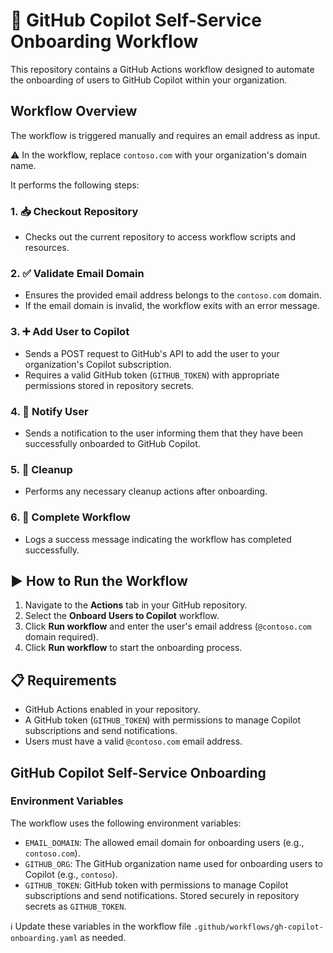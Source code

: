 # 🚀 GitHub Copilot Self-Service Onboarding Workflow

This repository contains a GitHub Actions workflow designed to automate the onboarding of users to GitHub Copilot within your organization.

## Workflow Overview

The workflow is triggered manually and requires an email address as input. 

⚠️ In the workflow, replace `contoso.com` with your organization's domain name.

It performs the following steps:

### 1. 📥 Checkout Repository
- Checks out the current repository to access workflow scripts and resources.

### 2. ✅ Validate Email Domain
- Ensures the provided email address belongs to the `contoso.com` domain.
- If the email domain is invalid, the workflow exits with an error message.

### 3. ➕ Add User to Copilot
- Sends a POST request to GitHub's API to add the user to your organization's Copilot subscription.
- Requires a valid GitHub token (`GITHUB_TOKEN`) with appropriate permissions stored in repository secrets.

### 4. 📧 Notify User
- Sends a notification to the user informing them that they have been successfully onboarded to GitHub Copilot.

### 5. 🧹 Cleanup
- Performs any necessary cleanup actions after onboarding.

### 6. 🎉 Complete Workflow
- Logs a success message indicating the workflow has completed successfully.

## ▶️ How to Run the Workflow

1. Navigate to the **Actions** tab in your GitHub repository.
2. Select the **Onboard Users to Copilot** workflow.
3. Click **Run workflow** and enter the user's email address (`@contoso.com` domain required).
4. Click **Run workflow** to start the onboarding process.

## 📋 Requirements

- GitHub Actions enabled in your repository.
- A GitHub token (`GITHUB_TOKEN`) with permissions to manage Copilot subscriptions and send notifications.
- Users must have a valid `@contoso.com` email address.

## GitHub Copilot Self-Service Onboarding

### Environment Variables

The workflow uses the following environment variables:

- `EMAIL_DOMAIN`: The allowed email domain for onboarding users (e.g., `contoso.com`).
- `GITHUB_ORG`: The GitHub organization name used for onboarding users to Copilot (e.g., `contoso`).
- `GITHUB_TOKEN`: GitHub token with permissions to manage Copilot subscriptions and send notifications. Stored securely in repository secrets as `GITHUB_TOKEN`.

ℹ️ Update these variables in the workflow file `.github/workflows/gh-copilot-onboarding.yaml` as needed.